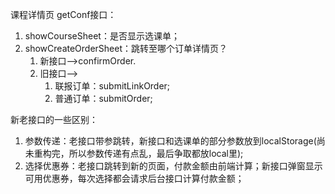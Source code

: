 课程详情页 getConf接口：

1. showCourseSheet：是否显示选课单；
2. showCreateOrderSheet：跳转至哪个订单详情页？
   1. 新接口——>confirmOrder.
   2. 旧接口——>
      1. 联报订单：submitLinkOrder;
      2. 普通订单：submitOrder;

新老接口的一些区别：

1. 参数传递：老接口带参跳转，新接口和选课单的部分参数放到localStorage(尚未重构完，所以参数传递有点乱，最后争取都放local里);
2. 选择优惠券：老接口跳转到新的页面，付款金额由前端计算；新接口弹窗显示可用优惠券，每次选择都会请求后台接口计算付款金额；

